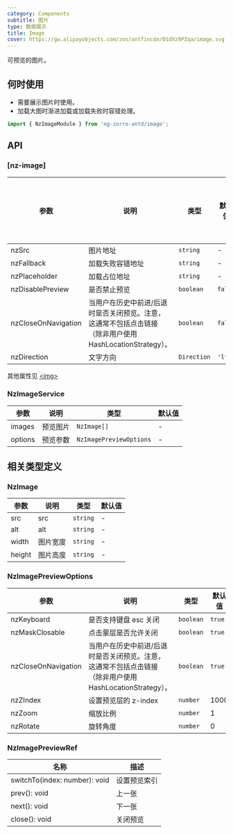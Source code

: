 ```yaml
---
category: Components
subtitle: 图片
type: 数据展示
title: Image
cover: https://gw.alipayobjects.com/zos/antfincdn/D1dXz9PZqa/image.svg
---
```


可预览的图片。

## 何时使用

- 需要展示图片时使用。
- 加载大图时渐进加载或加载失败时容错处理。

```ts
import { NzImageModule } from 'ng-zorro-antd/image';
```

## API

### [nz-image]

| 参数        | 说明                               | 类型             | 默认值 | 支持全局配置  |
| ----------- | ---------------------------------- | ---------------- | ------ | ----- |
| nzSrc | 图片地址 | `string` | - | - |
| nzFallback | 加载失败容错地址 | `string` | - | ✅ |
| nzPlaceholder | 加载占位地址 | `string` | - | ✅ |
| nzDisablePreview | 是否禁止预览 | `boolean` | `false` | ✅ |
| nzCloseOnNavigation | 当用户在历史中前进/后退时是否关闭预览。注意，这通常不包括点击链接（除非用户使用HashLocationStrategy）。 | `boolean` | `false` | ✅ |
| nzDirection | 文字方向 | `Direction` | `'ltr'` | ✅ |

其他属性见 [<img\>](https://developer.mozilla.org/en-US/docs/Web/HTML/Element/img#Attributes)

### NzImageService

| 参数 | 说明 | 类型 | 默认值 |
| --- | --- | --- | --- |
| images | 预览图片 | `NzImage[]` | - |
| options | 预览参数 | `NzImagePreviewOptions` | - |

## 相关类型定义

### NzImage

| 参数 | 说明 | 类型 | 默认值 |
| --- | --- | --- | --- |
| src | src | `string` | - |
| alt | alt | `string` | - |
| width | 图片宽度 | `string` | - |
| height | 图片高度 | `string` | - |

### NzImagePreviewOptions

| 参数 | 说明 | 类型 | 默认值 |
| --- | --- | --- | --- |
| nzKeyboard      | 是否支持键盘 esc 关闭 | `boolean` | `true` |
| nzMaskClosable      | 点击蒙层是否允许关闭 | `boolean` | `true` |
| nzCloseOnNavigation      | 当用户在历史中前进/后退时是否关闭预览。注意，这通常不包括点击链接（除非用户使用HashLocationStrategy）。 | `boolean` | `true` |
| nzZIndex      | 设置预览层的 z-index | `number` | 1000 |
| nzZoom      | 缩放比例 | `number` | 1 |
| nzRotate      | 旋转角度 | `number` | 0 |

### NzImagePreviewRef

| 名称 | 描述 |
| --- | --- |
| switchTo(index: number): void | 设置预览索引 |
| prev(): void | 上一张 |
| next(): void | 下一张 |
| close(): void | 关闭预览 |